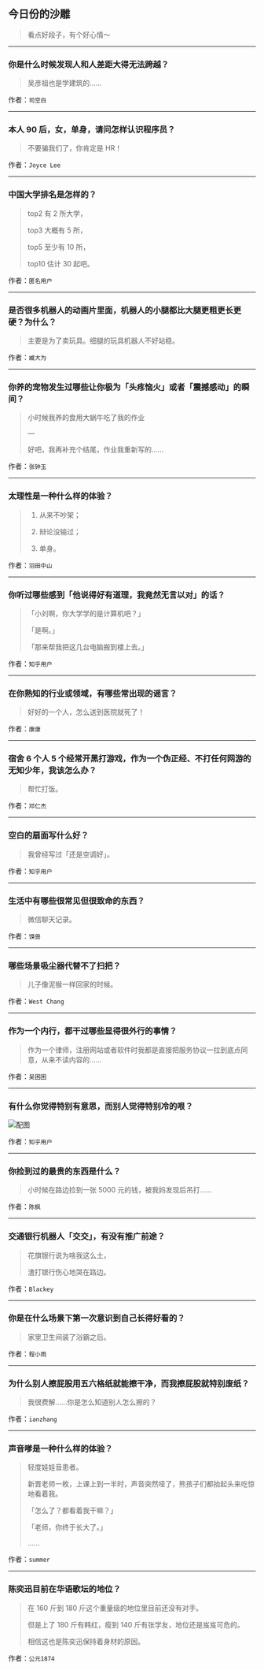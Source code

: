 ## 今日份的沙雕

> 看点好段子，有个好心情～


 
---

### 你是什么时候发现人和人差距大得无法跨越？

> 吴彦祖也是学建筑的……


作者：`司空白`

---

### 本人 90 后，女，单身，请问怎样认识程序员？

> 不要骗我们了，你肯定是 HR！


作者：`Joyce Lee`

---

### 中国大学排名是怎样的？

> top2 有 2 所大学，
> 
> top3 大概有 5 所，
> 
> top5 至少有 10 所，
> 
> top10 估计 30 起吧。


作者：`匿名用户`

---

### 是否很多机器人的动画片里面，机器人的小腿都比大腿更粗更长更硬？为什么？

> 主要是为了卖玩具。细腿的玩具机器人不好站稳。


作者：`臧大为`

---

### 你养的宠物发生过哪些让你极为「头疼恼火」或者「震撼感动」的瞬间？

> 小时候我养的食用大蜗牛吃了我的作业
> 
> —
> 
> 好吧，我再补充个结尾，作业我重新写的……


作者：`张钟玉`

---

### 太理性是一种什么样的体验？

> 1. 从来不吵架；
> 
> 2. 辩论没输过；
> 
> 3. 单身。


作者：`羽田中山`

---

### 你听过哪些感到「他说得好有道理，我竟然无言以对」的话？

> 「小刘啊，你大学学的是计算机吧？」
> 
> 「是啊。」
> 
> 「那来帮我把这几台电脑搬到楼上去。」


作者：`知乎用户`

---

### 在你熟知的行业或领域，有哪些常出现的谣言？

> 好好的一个人，怎么送到医院就死了！


作者：`康康`

---

### 宿舍 6 个人 5 个经常开黑打游戏，作为一个伪正经、不打任何网游的无知少年，我该怎么办？

> 帮忙打饭。


作者：`邓仁杰`

---

### 空白的扇面写什么好？

> 我曾经写过「还是空调好」。


作者：`知乎用户`

---

### 生活中有哪些很常见但很致命的东西？

> 微信聊天记录。


作者：`馍兽`

---

### 哪些场景吸尘器代替不了扫把？

> 儿子像泥猴一样回家的时候。


作者：`West Chang`

---

### 作为一个内行，都干过哪些显得很外行的事情？

> 作为一个律师，注册网站或者软件时我都是直接把服务协议一拉到底点同意，从来不读内容的……


作者：`吴困困`

---

### 有什么你觉得特别有意思，而别人觉得特别冷的哏？

> 



![配图](http://pic2.zhimg.com/70/ec955c1dd6a5e6867da1b8bc1a49c965_b.jpg)


作者：`知乎用户`

---

### 你捡到过的最贵的东西是什么？

> 小时候在路边捡到一张 5000 元的钱，被我妈发现后吊打……


作者：`陈枫`

---

### 交通银行机器人「交交」，有没有推广前途？

> 花旗银行说为啥我这么土，
> 
> 渣打银行伤心地哭在路边。


作者：`Blackey`

---

### 你是在什么场景下第一次意识到自己长得好看的？

> 家里卫生间装了浴霸之后。


作者：`程小雨`

---

### 为什么别人擦屁股用五六格纸就能擦干净，而我擦屁股就特别废纸？

> 我很费解……你是怎么知道别人怎么擦的？


作者：`ianzhang`

---

### 声音嗲是一种什么样的体验？

> 轻度娃娃音患者。
> 
> 新晋老师一枚，上课上到一半时，声音突然哑了，熊孩子们都抬起头来吃惊地看着我。
> 
> 「怎么了？都看着我干嘛？」
> 
> 「老师，你终于长大了。」
> 
> ……


作者：`summer`

---

### 陈奕迅目前在华语歌坛的地位？

> 在 160 斤到 180 斤这个重量级的地位里目前还没有对手。
> 
> 但是上了 180 斤有韩红，瘦到 140 斤有张学友，地位还是岌岌可危的。
> 
> 相信这也是陈奕迅保持着身材的原因。


作者：`公元1874`